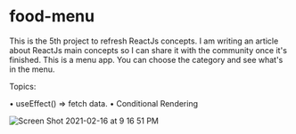 # food-menu

This is the 5th project to refresh ReactJs concepts. I am writing an article about ReactJs main concepts so I can share it with the community once it's finished.
This is a menu app. You can choose the category and see what's in the menu.

Topics:

• useEffect() => fetch data. • Conditional Rendering


![Screen Shot 2021-02-16 at 9 16 51 PM](https://user-images.githubusercontent.com/60779542/108098112-6c5a5300-709c-11eb-87cb-376ea492ec5d.png)
